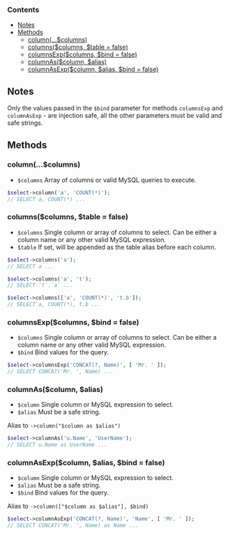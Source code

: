 
### Contents
  * [Notes](#notes)
  * [Methods](#methods)
    * [column(...$columns)](#columncolumns)
    * [columns($columns, $table = false)](#columnscolumns-table--false)
    * [columnsExp($columns, $bind = false)](#columnsexpcolumns-bind--false)
    * [columnAs($column, $alias)](#columnascolumn-alias)
    * [columnAsExp($column, $alias, $bind = false)](#columnasexpcolumn-alias-bind--false)

## Notes 
Only the values passed in the `$bind` parameter for methods `columnsExp` and `columnAsExp` - are injection safe,
all the other parameters must be valid and safe strings.

## Methods

### column(...$columns)

* ```$columns``` Array of columns or valid MySQL queries to execute.

```php
$select->column('a', 'COUNT(*)');
// SELECT a, COUNT(*) ...
```

### columns($columns, $table = false)

* ```$columns``` Single column or array of columns to select. Can be either a column name or any other valid MySQL expression.
* ```$table``` If set, will be appended as the table alias before each column.

```php
$select->columns('a');
// SELECT a ...

$select->columns('a', 't');
// SELECT `t`.`a` ...

$select->columns(['a', 'COUNT(*)', 't.b']);
// SELECT a, COUNT(*), t.b ...
```

### columnsExp($columns, $bind = false)

* ```$columns``` Single column or array of columns to select. Can be either a column name or any other valid MySQL expression.
* ```$bind``` Bind values for the query.

```php
$select->columnsExp('CONCAT(?, Name)', [ 'Mr. ' ]);
// SELECT CONCAT('Mr. ', Name) ...
```

### columnAs($column, $alias)

* ```$column``` Single column or MySQL expression to select.
* ```$alias``` Must be a safe string.

Alias to `->column("$column as $alias")`

```php
$select->columnAs('u.Name', 'UserName');
// SELECT u.Name as UserName ...
```

### columnAsExp($column, $alias, $bind = false)

* ```$column``` Single column or MySQL expression to select.
* ```$alias``` Must be a safe string.
* ```$bind``` Bind values for the query.

Alias to `->column(["$column as $alias"], $bind)`

```php
$select->columnAsExp('CONCAT(?, Name)', 'Name', [ 'Mr. ' ]);
// SELECT CONCAT('Mr. ', Name) as Name ...
```